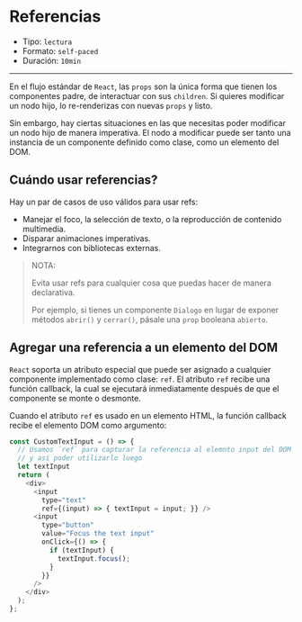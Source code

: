 # Referencias

* Tipo: `lectura`
* Formato: `self-paced`
* Duración: `10min`

***

En el flujo estándar de `React`, las `props` son la única forma que tienen los
componentes padre, de interactuar con sus `children`. Si quieres modificar un
nodo hijo, lo re-renderizas con nuevas `props` y listo.

Sin embargo, hay ciertas situaciones en las que necesitas poder modificar un
nodo hijo de manera imperativa. El nodo a modificar puede ser tanto una
instancia de un componente definido como clase, como un elemento del DOM.

## Cuándo usar referencias?

Hay un par de casos de uso válidos para usar refs:

* Manejar el foco, la selección de texto, o la reproducción de contenido
  multimedia.
* Disparar animaciones imperativas.
* Integrarnos con bibliotecas externas.

> NOTA:
>
> Evita usar refs para cualquier cosa que puedas hacer de manera declarativa.
>
> Por ejemplo, si tienes un componente `Dialogo` en lugar de exponer métodos
> `abrir()` y `cerrar()`, pásale una `prop` booleana `abierto`.

## Agregar una referencia a un elemento del DOM

`React` soporta un atributo especial que puede ser asignado a cualquier
componente implementado como clase: `ref`. El atributo `ref` recibe una función
callback, la cual se ejecutará inmediatamente después de que el componente se
monte o desmonte.

Cuando el atributo `ref` es usado en un elemento HTML, la función callback
recibe el elemento DOM como argumento:

```js
const CustomTextInput = () => {
  // Usamos `ref` para capturar la referencia al elemnto input del DOM
  // y asi poder utilizarlo luego
  let textInput
  return (
    <div>
      <input
        type="text"
        ref={(input) => { textInput = input; }} />
      <input
        type="button"
        value="Focus the text input"
        onClick={() => {
          if (textInput) {
            textInput.focus();
          }
        }}
      />
    </div>
  );
};
```
